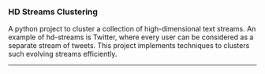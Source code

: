### HD Streams Clustering
A python project to cluster a collection of high-dimensional text streams. An example of hd-streams is Twitter, where every user can be considered as a separate stream of tweets. This project implements techniques to clusters such evolving streams efficiently.

-----